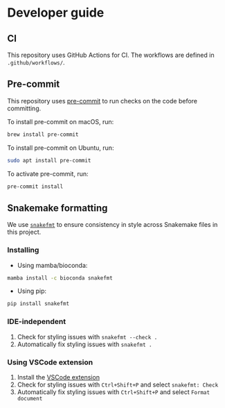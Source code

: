 # Developer guide

## CI

This repository uses GitHub Actions for CI. The workflows are defined in `.github/workflows/`.

## Pre-commit

This repository uses [pre-commit](https://pre-commit.com/) to run checks on the code before committing.

To install pre-commit on macOS, run:

```bash
brew install pre-commit
```

To install pre-commit on Ubuntu, run:

```bash
sudo apt install pre-commit
```

To activate pre-commit, run:

```bash
pre-commit install
```

## Snakemake formatting

We use [`snakefmt`](https://github.com/snakemake/snakefmt) to ensure consistency in style across Snakemake files in this project.

### Installing

- Using mamba/bioconda:

```bash
mamba install -c bioconda snakefmt
```

- Using pip:

```bash
pip install snakefmt
```

### IDE-independent

1. Check for styling issues with `snakefmt --check .`
1. Automatically fix styling issues with `snakefmt .`

### Using VSCode extension

1. Install the [VSCode extension](https://marketplace.visualstudio.com/items?itemName=tfehlmann.snakefmt)
1. Check for styling issues with `Ctrl+Shift+P` and select `snakefmt: Check`
1. Automatically fix styling issues with `Ctrl+Shift+P` and select `Format document`
